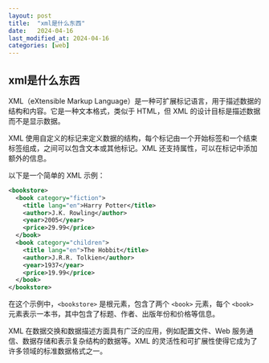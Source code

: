 ```yaml
---
layout: post
title:  "xml是什么东西"
date:   2024-04-16
last_modified_at: 2024-04-16
categories: [web]
---
```


## xml是什么东西

XML（eXtensible Markup Language）是一种可扩展标记语言，用于描述数据的结构和内容。它是一种文本格式，类似于 HTML，但 XML 的设计目标是描述数据而不是显示数据。

XML 使用自定义的标记来定义数据的结构，每个标记由一个开始标签和一个结束标签组成，之间可以包含文本或其他标记。XML 还支持属性，可以在标记中添加额外的信息。

以下是一个简单的 XML 示例：

```xml
<bookstore>
  <book category="fiction">
    <title lang="en">Harry Potter</title>
    <author>J.K. Rowling</author>
    <year>2005</year>
    <price>29.99</price>
  </book>
  <book category="children">
    <title lang="en">The Hobbit</title>
    <author>J.R.R. Tolkien</author>
    <year>1937</year>
    <price>19.99</price>
  </book>
</bookstore>
```

在这个示例中，`<bookstore>` 是根元素，包含了两个 `<book>` 元素，每个 `<book>` 元素表示一本书，其中包含了标题、作者、出版年份和价格等信息。

XML 在数据交换和数据描述方面具有广泛的应用，例如配置文件、Web 服务通信、数据存储和表示复杂结构的数据等。XML 的灵活性和可扩展性使得它成为了许多领域的标准数据格式之一。


